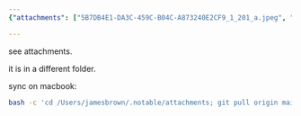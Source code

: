 ```yaml
---
{"attachments": ["5B7DB4E1-DA3C-459C-B04C-A873240E2CF9_1_201_a.jpeg", "9EE816B3-49EE-4319-9482-D4F05D5FFF35_1_201_a.jpeg", "27A496D0-5CE5-40D1-9F1E-159F0E26EAC1_1_201_a.jpeg", "98B814D1-A7BB-4830-B624-46DD3FB30877_1_201_a.jpeg", "100D0AF4-AB17-4D4F-958F-3010C84CEA06_1_201_a.jpeg", "94697DAB-DE2E-4701-8BB2-0C62A62F450D_1_201_a.jpeg", "94697DAB-DE2E-4701-8BB2-0C62A62F450D_1_201_a.jpeg", "A6B2E19A-2E88-4EC6-85C7-94C2241E06DB_1_201_a.jpeg", "A6B60599-029F-4556-953F-7561D06F0370_1_201_a.jpeg", "AE73B5A7-4B2B-4CED-99EA-08128457D79A_1_201_a.jpeg", "B6EA8EA3-5232-484A-B89C-01D975FE4C86_1_201_a.jpeg", "BD5D0BAE-D08C-4728-874D-488DD24E0D45_1_201_a.jpeg", "CD9997C5-DFE2-47ED-9F8C-1255E43F4E5A_1_201_a.jpeg", "E487BE4D-07D7-4DD7-B4E5-D78BC6E66B9C_1_201_a.jpeg", "E846EDBA-150C-4BE0-8BE6-3903A5840E15_1_201_a.jpeg"], "category": "Notes and Scripts Backup", "created": "2022-10-11T10:26:59.143Z", "date": "2022-10-11 10:26:59", "description": "These instructions provide a step-by-step guide on how to sync hand-written notes and scripts backup on a MacBook using the command line and Git. The process involves copying files to a different folder, attaching necessary files, pulling updates from the main branch, and finally committing the changes. This method ensures that your data remains secure and up-to-date.", "modified": "2023-01-13T23:24:49.255Z", "tags": ["MacBook", "command line", "Git", "backups", "syncing notes", "attachments", "commit"], "title": "my notes on paper, hand-written scripts backup"}

---
```


see attachments.

it is in a different folder.

sync on macbook:
```bash
bash -c 'cd /Users/jamesbrown/.notable/attachments; git pull origin main; git add .; git commit -m "init commit"; git push origin main'

```
